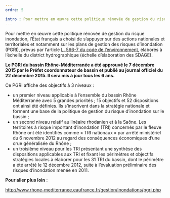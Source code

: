 ```yaml
---
ordre: 5

intro : Pour mettre en œuvre cette politique rénovée de gestion du risque inondation, l’État français a choisi de s’appuyer sur des actions nationales et territoriales et notamment sur les plans de gestion des risques d’inondation (PGRI), prévus par l’article L. 566-7 du code de l’environnement, élaborés à l’échelle du district hydrographique (échelle d’élaboration des SDAGE). 
---
```

Pour mettre en œuvre cette politique rénovée de gestion du risque inondation, l’État français a choisi de s’appuyer sur des actions nationales et territoriales et notamment sur les plans de gestion des risques d’inondation (PGRI), prévus par l’article [L. 566-7 du code de l’environnement](https://www.legifrance.gouv.fr/codes/article_lc/LEGIARTI000031219649), élaborés à l’échelle du district hydrographique (échelle d’élaboration des SDAGE). 
 
**Le PGRI du bassin Rhône-Méditerranée a été approuvé le 7 décembre 2015 par le Préfet coordonnateur de bassin et publié au journal officiel du 22 décembre 2015. Il sera mis à jour tous les 6 ans.**

Ce PGRI affiche des objectifs à 3 niveaux : 
- un premier niveau applicable à l’ensemble du bassin Rhône Méditerranée avec 5 grandes priorités ; 15 objectifs et 52 dispositions ont ainsi été définies. Ils s’inscrivent dans la stratégie nationale et forment une base de la politique de gestion du risque d’inondation sur le bassin ;
- un second niveau relatif au linéaire rhodanien et à la Saône. Les territoires à risque important d’inondation (TRI) concernés par le fleuve Rhône ont été identifiés comme « TRI nationaux » par arrêté ministériel du 6 novembre 2012 au regard des conséquences économiques d’une crue généralisée du Rhône ;
- un troisième niveau pour les TRI présentant une synthèse des dispositions applicables aux TRI et fixant les périmètres et objectifs stratégies locales à élaborer pour les 31 TRI du bassin, dont le périmètre a été arrêté le 12 décembre 2012, suite à l’évaluation préliminaire des risques d’inondation menée en 2011.

**Pour aller plus loin** : 

http://www.rhone-mediterranee.eaufrance.fr/gestion/inondations/pgri.php
